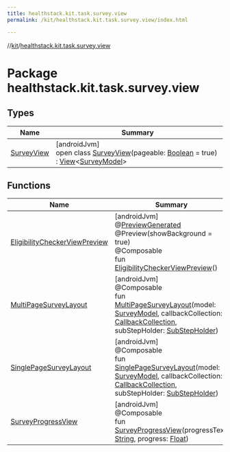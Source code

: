 ```yaml
---
title: healthstack.kit.task.survey.view
permalink: /kit/healthstack.kit.task.survey.view/index.html

---
```

//[kit](/kit.html)/[healthstack.kit.task.survey.view](index.html)



# Package healthstack.kit.task.survey.view



## Types


| Name | Summary |
|---|---|
| [SurveyView](-survey-view/index.html) | [androidJvm]<br>open class [SurveyView](-survey-view/index.html)(pageable: [Boolean](https://kotlinlang.org/api/latest/jvm/stdlib/kotlin/-boolean/index.html) = true) : [View](../healthstack.kit.task.base/-view/index.html)&lt;[SurveyModel](../healthstack.kit.task.survey.model/-survey-model/index.html)&gt; |


## Functions


| Name | Summary |
|---|---|
| [EligibilityCheckerViewPreview](-eligibility-checker-view-preview.html) | [androidJvm]<br>@[PreviewGenerated](../healthstack.kit.annotation/-preview-generated/index.html)<br>@Preview(showBackground = true)<br>@Composable<br>fun [EligibilityCheckerViewPreview](-eligibility-checker-view-preview.html)() |
| [MultiPageSurveyLayout](-multi-page-survey-layout.html) | [androidJvm]<br>@Composable<br>fun [MultiPageSurveyLayout](-multi-page-survey-layout.html)(model: [SurveyModel](../healthstack.kit.task.survey.model/-survey-model/index.html), callbackCollection: [CallbackCollection](../healthstack.kit.task.base/-callback-collection/index.html), subStepHolder: [SubStepHolder](../healthstack.kit.task.survey.question/-sub-step-holder/index.html)) |
| [SinglePageSurveyLayout](-single-page-survey-layout.html) | [androidJvm]<br>@Composable<br>fun [SinglePageSurveyLayout](-single-page-survey-layout.html)(model: [SurveyModel](../healthstack.kit.task.survey.model/-survey-model/index.html), callbackCollection: [CallbackCollection](../healthstack.kit.task.base/-callback-collection/index.html), subStepHolder: [SubStepHolder](../healthstack.kit.task.survey.question/-sub-step-holder/index.html)) |
| [SurveyProgressView](-survey-progress-view.html) | [androidJvm]<br>@Composable<br>fun [SurveyProgressView](-survey-progress-view.html)(progressText: [String](https://kotlinlang.org/api/latest/jvm/stdlib/kotlin/-string/index.html), progress: [Float](https://kotlinlang.org/api/latest/jvm/stdlib/kotlin/-float/index.html)) |

